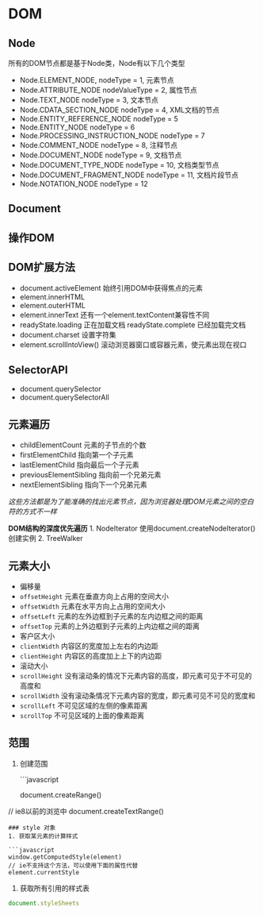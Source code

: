 # DOM

## Node

所有的DOM节点都是基于Node类，Node有以下几个类型

* Node.ELEMENT\_NODE, nodeType = 1, 元素节点
* Node.ATTRIBUTE\_NODE nodeValueType = 2, 属性节点
* Node.TEXT\_NODE nodeType = 3, 文本节点
* Node.CDATA\_SECTION\_NODE nodeType = 4, XML文档的节点
* Node.ENTITY\_REFERENCE\_NODE nodeType = 5
* Node.ENTITY\_NODE nodeType = 6
* Node.PROCESSING\_INSTRUCTION\_NODE nodeType = 7
* Node.COMMENT\_NODE nodeType = 8, 注释节点
* Node.DOCUMENT\_NODE nodeType = 9, 文档节点
* Node.DOCUMENT\_TYPE\_NODE nodeType = 10, 文档类型节点
* Node.DOCUMENT\_FRAGMENT\_NODE nodeType = 11, 文档片段节点
* Node.NOTATION\_NODE nodeType = 12

## Document

## 操作DOM

## DOM扩展方法

* document.activeElement 始终引用DOM中获得焦点的元素
* element.innerHTML
* element.outerHTML
* element.innerText 还有一个element.textContent兼容性不同
* readyState.loading 正在加载文档 readyState.complete 已经加载完文档
* document.charset 设置字符集
* element.scrollIntoView\(\) 滚动浏览器窗口或容器元素，使元素出现在视口

## SelectorAPI

* document.querySelector
* document.querySelectorAll

## 元素遍历

* childElementCount 元素的子节点的个数
* firstElementChild 指向第一个子元素
* lastElementChild 指向最后一个子元素
* previousElementSibling 指向前一个兄弟元素
* nextElementSibling 指向下一个兄弟元素

_这些方法都是为了能准确的找出元素节点，因为浏览器处理DOM元素之间的空白符的方式不一样_

**DOM结构的深度优先遍历** 1. NodeIterator 使用document.createNodeIterator\(\)创建实例 2. TreeWalker

## 元素大小

* 偏移量
* `offsetHeight` 元素在垂直方向上占用的空间大小
* `offsetWidth` 元素在水平方向上占用的空间大小
* `offsetLeft` 元素的左外边框到子元素的左内边框之间的距离
* `offsetTop` 元素的上外边框到子元素的上内边框之间的距离
* 客户区大小
* `clientWidth` 内容区的宽度加上左右的内边距
* `clientHeight` 内容区的高度加上上下的内边距
* 滚动大小
* `scrollHeight` 没有滚动条的情况下元素内容的高度，即元素可见于不可见的高度和
* `scrollWidth` 没有滚动条情况下元素内容的宽度，即元素可见不可见的宽度和
* `scrollLeft` 不可见区域的左侧的像素距离
* `scrollTop` 不可见区域的上面的像素距离

## 范围

1. 创建范围

   \`\`\`javascript

   document.createRange\(\)

// ie8以前的浏览中 document.createTextRange\(\)

```text
### style 对象
1. 获取某元素的计算样式

```javascript
window.getComputedStyle(element)
// ie不支持这个方法，可以使用下面的属性代替
element.currentStyle
```

1. 获取所有引用的样式表

```javascript
document.styleSheets
```

